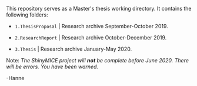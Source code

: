This repository serves as a Master's thesis working directory. It contains the following folders:

- `1.ThesisProposal` | Research archive September-October 2019.

- `2.ResearchReport` | Research archive October-December 2019.

- `3.Thesis` | Research archive January-May 2020.


Note: *The ShinyMICE project will **not** be complete before June 2020. There will be errors. You have been warned.*

-Hanne